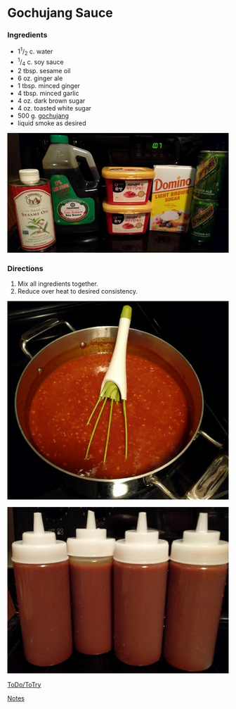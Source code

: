 # Gochujang Sauce

### Ingredients
 
 
 * 1<sup>1</sup>/<sub>2</sub> c. water
 * <sup>1</sup>/<sub>4</sub> c. soy sauce
 * 2 tbsp. sesame oil
 * 6 oz. ginger ale
 * 1 tbsp. minced ginger
 * 4 tbsp. minced garlic
 * 4 oz. dark brown sugar
 * 4 oz. toasted white sugar
 * 500 g. [gochujang](http://www.amazon.com/Chung-Jung-One-500g-Gochujang/dp/B002WTE0MQ)
 * liquid smoke as desired
 
 ![Ingredients](https://raw.githubusercontent.com/rvenutolo/gochujang-sauce/master/images/ingredients.jpg)

### Directions

 1. Mix all ingredients together.
 2. Reduce over heat to desired consistency.

 ![Sauce](https://raw.githubusercontent.com/rvenutolo/gochujang-sauce/master/images/pot.jpg)
 
 ![Bottled](https://raw.githubusercontent.com/rvenutolo/gochujang-sauce/master/images/bottled.jpg)

[ToDo/ToTry](TODO.md)

[Notes](NOTES.md)
